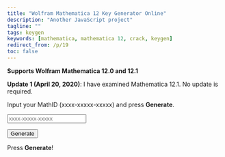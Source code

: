 ```yaml
---
title: "Wolfram Mathematica 12 Key Generator Online"
description: "Another JavaScript project"
tagline: ""
tags: keygen
keywords: [mathematica, mathematica 12, crack, keygen]
redirect_from: /p/19
toc: false
---
```


**Supports Wolfram Mathematica 12.0 and 12.1**

**Update 1 (April 20, 2020)**: I have examined Mathematica 12.1. No update is required.

Input your MathID (xxxx-xxxxx-xxxxx) and press **Generate**.

<input type="text" id="mathId" placeholder="xxxx-xxxxx-xxxxx" />

<button id="generate" class="btn btn--primary">Generate</button>

<p id="result">Press <b>Generate</b>!</p>

<script type="text/javascript">
function f1(n, byte, c) {
    for (var bitIndex = 0; bitIndex <= 7; bitIndex++) {
        var bit = (byte >> bitIndex) & 1;
        if (bit + ((n - bit) & ~1) === n) {
            n = (n - bit) >> 1;
        } else {
            n = ((c - bit) ^ n) >> 1;
        }
    }
    return n;
}
function genPassword(str, hash) {
    for (var byteIndex = str.length - 1; byteIndex >= 0; byteIndex--) {
        hash = f1(hash, str.charCodeAt(byteIndex), 0x105C3);
    }
    var n1 = 0;
    while (f1(f1(hash, n1 & 0xFF, 0x105C3), n1 >> 8, 0x105C3) !== 0xA5B6) {
        if (++n1 >= 0xFFFF) {
            return "Error";
        }
    }
    n1 = Math.floor(((n1 + 0x72FA) & 0xFFFF) * 99999.0 / 0xFFFF);
    var n1str = ("0000" + n1.toString(10)).slice(-5);
    var temp = parseInt(n1str.slice(0, -3) + n1str.slice(-2) + n1str.slice(-3, -2), 10);
    temp = Math.ceil((temp / 99999.0) * 0xFFFF);
    temp = f1(f1(0, temp & 0xFF, 0x1064B), temp >> 8, 0x1064B);
    for (byteIndex = str.length - 1; byteIndex >= 0; byteIndex--) {
        temp = f1(temp, str.charCodeAt(byteIndex), 0x1064B);
    }
    var n2 = 0;
    while (f1(f1(temp, n2 & 0xFF, 0x1064B), n2 >> 8, 0x1064B) !== 0xA5B6) {
        if (++n2 >= 0xFFFF) {
            return "Error";
        }
    }
    n2 = Math.floor((n2 & 0xFFFF) * 99999.0 / 0xFFFF);
    var n2str = ("0000" + n2.toString(10)).slice(-5);
    return n2str.charAt(3) + n1str.charAt(3) + n1str.charAt(1) + n1str.charAt(0) + "-"
        + n2str.charAt(4) + n1str.charAt(2) + n2str.charAt(0) + "-"
        + n2str.charAt(2) + n1str.charAt(4) + n2str.charAt(1) + "::1";
}

function checkMathId(s) {
    if (s.length != 16)
        return false;
    for (let i = 0; i < s.length; i++) {
        if (i === 4 || i === 10) {
            if (s[i] !== "-")
                return false;
        } else {
            if ("0123456789".search(s[i]) < 0)
                return false;
        }
    }
    return true;
}

Array.prototype.getRandom = function () {
    return this[Math.floor(Math.random() * this.length)];
}
document.getElementById("generate").addEventListener("click", function () {
    var mathId = document.getElementById("mathId").value.trim();
    if (!checkMathId(mathId)) {
        document.getElementById("result").innerText = "Bad MathID!";
    } else {
        activationKey = "";
        for (let i = 0; i < 14; i++) {
            activationKey += Math.floor(Math.random() * 10);
            if (i === 3 || i === 7)
                activationKey += "-";
        }
        var magicNumbers = [10690, 12251, 17649, 24816, 33360, 35944, 36412, 42041, 42635, 44011, 53799, 56181, 58536, 59222, 61041];
        var password = genPassword(mathId + "$1&" + activationKey, magicNumbers.getRandom());
        document.getElementById("result").innerText =
            "Activation Key: " + activationKey + "\n" +
            "Password: " + password + "\n\n" +
            "Don't forget to share your feelings below if this works for you. Thanks for using!";
    }
});
</script>
